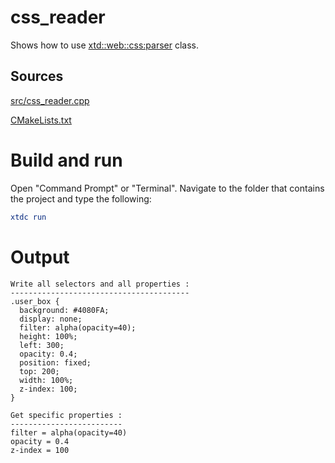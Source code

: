 # css_reader

Shows how to use [xtd::web::css:parser](../../../../src/xtd.core/include/xtd/web/css/reader.h) class.

## Sources

[src/css_reader.cpp](src/css_reader.cpp)

[CMakeLists.txt](CMakeLists.txt)

# Build and run

Open "Command Prompt" or "Terminal". Navigate to the folder that contains the project and type the following:

```cmake
xtdc run
```

# Output

```
Write all selectors and all properties :
----------------------------------------
.user_box {
  background: #4080FA;
  display: none;
  filter: alpha(opacity=40);
  height: 100%;
  left: 300;
  opacity: 0.4;
  position: fixed;
  top: 200;
  width: 100%;
  z-index: 100;
}

Get specific properties :
-------------------------
filter = alpha(opacity=40)
opacity = 0.4
z-index = 100
```
